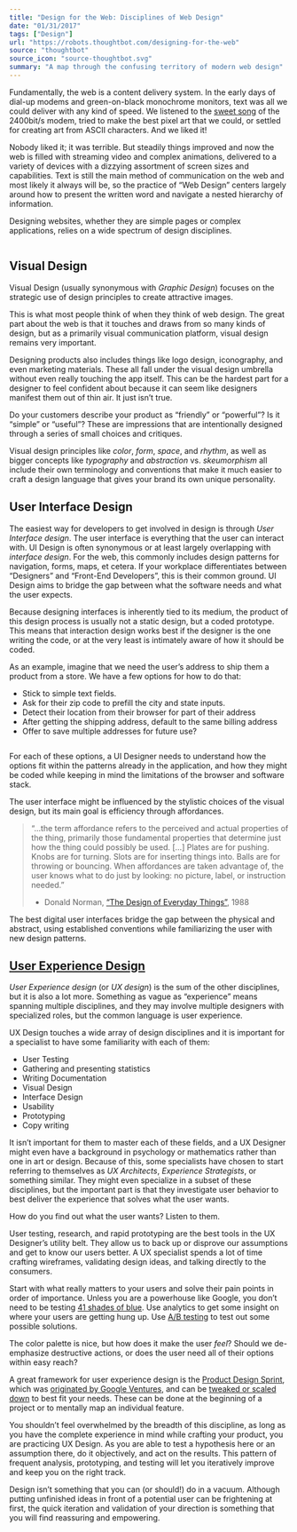 ```yaml
---
title: "Design for the Web: Disciplines of Web Design"
date: "01/31/2017"
tags: ["Design"]
url: "https://robots.thoughtbot.com/designing-for-the-web"
source: "thoughtbot"
source_icon: "source-thoughtbot.svg"
summary: "A map through the confusing territory of modern web design"
---
```


Fundamentally, the web is a content delivery system.
In the early days
of dial-up modems and green-on-black monochrome monitors,
text was all we could deliver
with any kind of speed.
We listened to the <a href="https://www.youtube.com/watch?v=gsNaR6FRuO0">sweet song</a>
of the 2400bit/s modem,
tried to make the best pixel art that we could,
or settled for creating art from ASCII characters.
And we liked it!

Nobody liked it;
it was terrible.
But steadily things improved
and now the web is filled
with streaming video and complex animations,
delivered to a variety of devices
with a dizzying assortment
of screen sizes and capabilities.
Text is still the main method
of communication on the web
and most likely it always will be,
so the practice of “Web Design”
centers largely around
how to present the written word
and navigate a nested hierarchy of information.

Designing websites,
whether they are simple pages
or complex applications,
relies on a wide spectrum
of design disciplines.

<img src="https://images.thoughtbot.com/cp-design-for-the-web/7SgT6LwCQHexdtwvtYIA_design-disciplines.png" alt="">

## Visual Design

Visual Design
(usually synonymous with <em>Graphic Design</em>)
focuses on the strategic use
of design principles
to create attractive images.

This is what most people
think of when they think of web design.
The great part about the web
is that it touches and draws
from so many kinds of design,
but as a primarily visual communication platform,
visual design remains very important.

Designing products also includes things
like logo design, iconography,
and even marketing materials.
These all fall under the visual design umbrella
without even really touching the app itself.
This can be the hardest part
for a designer to feel confident about
because it can seem
like designers manifest them out of thin air.
It just isn’t true.

Do your customers describe your product
as “friendly” or “powerful”?
Is it “simple” or “useful”?
These are impressions
that are intentionally designed
through a series of small choices and critiques.

Visual design principles
like <em>color</em>, <em>form</em>, <em>space</em>, and <em>rhythm</em>,
as well as bigger concepts like <em>typography</em>
and <em>abstraction</em> vs. <em>skeumorphism</em>
all include their own terminology
and conventions that make it much easier
to craft a design language
that gives your brand its own unique personality.

## User Interface Design

The easiest way for developers
to get involved in design
is through <em>User Interface design</em>.
The user interface is everything
that the user can interact with.
UI Design is often synonymous
or at least largely overlapping
with <em>interface design</em>.
For the web,
this commonly includes design patterns for
navigation, forms, maps, et cetera.
If your workplace differentiates
between “Designers”
and “Front-End Developers”,
this is their common ground.
UI Design aims to bridge the gap
between what the software needs
and what the user expects.

Because designing interfaces
is inherently tied to its medium,
the product of this design process
is usually not a static design,
but a coded prototype.
This means that interaction design
works best if the designer
is the one writing the code,
or at the very least
is intimately aware
of how it should be coded.

As an example,
imagine that we need the user’s address
to ship them a product from a store.
We have a few options for how to do that:

- Stick to simple text fields.
- Ask for their zip code to prefill the city and state inputs.
- Detect their location from their browser for part of their address
- After getting the shipping address, default to the same billing address
- Offer to save multiple addresses for future use?

<img src="https://images.thoughtbot.com/cp-design-for-the-web/jzQuuC2dSCO3sAhtX4kT_design-ui.png" alt="" title="Critiquing options for UI elements">

For each of these options,
a UI Designer needs to understand
how the options fit within the patterns
already in the application,
and how they might be coded
while keeping in mind the limitations
of the browser and software stack.

The user interface might be influenced
by the stylistic choices
of the visual design,
but its main goal is efficiency
through affordances.

<blockquote>
“…the term affordance refers
to the perceived and actual properties
of the thing,
primarily those fundamental properties
that determine just how the thing
could possibly be used.
[…]
Plates are for pushing.
Knobs are for turning.
Slots are for inserting things into.
Balls are for throwing or bouncing.
When affordances are taken advantage of,
the user knows what to do just by looking:
no picture, label, or instruction needed.”

- Donald Norman, <a href="http://www.amazon.com/Design-Everyday-Things-Donald-Norman/dp/0465067107">“The Design of Everyday Things”</a>, 1988
</blockquote>

The best digital user interfaces
bridge the gap between
the physical and abstract,
using established conventions
while familiarizing the user
with new design patterns.
<h2 id="user-experience-design">
  <a href="#user-experience-design">
    User Experience Design
  </a>
</h2>

<em>User Experience design</em> (or <em>UX design</em>) is the sum
of the other disciplines,
but it is also a lot more.
Something as vague as “experience”
means spanning multiple disciplines,
and they may involve multiple designers
with specialized roles,
but the common language
is user experience.

UX Design touches a wide array
of design disciplines
and it is important
for a specialist
to have some familiarity
with each of them:


- User Testing
- Gathering and presenting statistics
- Writing Documentation
- Visual Design
- Interface Design
- Usability
- Prototyping
- Copy writing


It isn’t important
for them to master each of these fields,
and a UX Designer might even have a background
in psychology or mathematics
rather than one in art or design.
Because of this,
some specialists have chosen
to start referring to themselves
as <em>UX Architects</em>, <em>Experience Strategists</em>,
or something similar.
They might even specialize
in a subset of these disciplines,
but the important part
is that they investigate user behavior
to best deliver the experience
that solves what the user wants.

How do you find out what the user wants?
Listen to them.

User testing, research, and rapid prototyping
are the best tools
in the UX Designer’s utility belt.
They allow us
to back up or disprove our assumptions
and get to know our users better.
A UX specialist spends a lot of time
crafting wireframes,
validating design ideas,
and talking directly to the consumers.

Start with what really matters to your users
and solve their pain points
in order of importance.
Unless you are a powerhouse like Google,
you don’t need to be testing <a href="http://www.fastcodesign.com/1662273">41 shades of blue</a>.
Use analytics to get some insight
on where your users are getting hung up.
Use <a href="http://en.wikipedia.org/wiki/A/B_testing">A/B testing</a> to test out
some possible solutions.

The color palette is nice,
but how does it make the user <em>feel</em>?
Should we de-emphasize destructive actions,
or does the user need all of their options
within easy reach?

A great framework for user experience design
is the <a href="https://robots.thoughtbot.com/the-product-design-sprint">Product Design Sprint</a>,
which was <a href="http://www.gv.com/sprint">originated by Google Ventures</a>,
and can be <a href="https://robots.thoughtbot.com/design-spiking">tweaked or scaled down</a>
to best fit your needs.
These can be done
at the beginning of a project
or to mentally map an individual feature.

You shouldn’t feel overwhelmed
by the breadth of this discipline,
as long as you have the complete experience in mind
while crafting your product,
you are practicing UX Design.
As you are able to test a hypothesis here
or an assumption there,
do it objectively,
and act on the results.
This pattern of frequent analysis, prototyping, and testing
will let you iteratively improve
and keep you on the right track.

Design isn’t something
that you can (or should!) do in a vacuum.
Although putting unfinished ideas
in front of a potential user
can be frightening at first,
the quick iteration
and validation of your direction
is something that you will find
reassuring and empowering.
